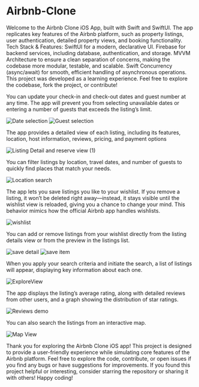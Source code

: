 # Airbnb-Clone
 Welcome to the Airbnb Clone iOS App, built with Swift and SwiftUI. The app replicates key features of the Airbnb platform, such as property listings, user authentication, detailed property views, and booking functionality.
Tech Stack & Features:
SwiftUI for a modern, declarative UI.
Firebase for backend services, including database, authentication, and storage.
MVVM Architecture to ensure a clean separation of concerns, making the codebase more modular, testable, and scalable.
Swift Concurrency (async/await) for smooth, efficient handling of asynchronous operations.
This project was developed as a learning experience. Feel free to explore the codebase, fork the project, or contribute!


You can update your check-in and check-out dates and guest number at any time. The app will prevent you from selecting unavailable dates or entering a number of guests that exceeds the listing’s limit.


![Date selection](https://github.com/user-attachments/assets/6639eacd-7ccb-4e91-b860-dce07ae3689a)
![Guest selection](https://github.com/user-attachments/assets/f414ad7f-9d49-4da6-828e-6b514e402e55)




The app provides a detailed view of each listing, including its features, location, host information, reviews, pricing, and payment options

![Listing Detail and reserve view (1)](https://github.com/user-attachments/assets/ea32aeab-bdb0-4022-b8e2-c5a0209f484b)




You can filter listings by location, travel dates, and number of guests to quickly find places that match your needs.


![Location search](https://github.com/user-attachments/assets/93ffb086-d947-403f-bf88-9d45883e1ff2)



The app lets you save listings you like to your wishlist. If you remove a listing, it won’t be deleted right away—instead, it stays visible until the wishlist view is reloaded, giving you a chance to change your mind. This behavior mimics how the official Airbnb app handles wishlists.

![wishlist](https://github.com/user-attachments/assets/c44c8320-c2e9-4ee6-8042-ffef2240e305)



You can add or remove listings from your wishlist directly from the listing details view or from the preview in the listings list.

![save detail](https://github.com/user-attachments/assets/bc65b91b-3930-4f66-8886-68fcb82d481d)
![save item](https://github.com/user-attachments/assets/8371a112-23ae-485d-a56d-571b92ae4037)



When you apply your search criteria and initiate the search, a list of listings will appear, displaying key information about each one.


![ExploreView](https://github.com/user-attachments/assets/8195851d-1bf6-46e3-8776-cdf6a6b5f9d8)




The app displays the listing’s average rating, along with detailed reviews from other users, and a graph showing the distribution of star ratings.


![Reviews demo](https://github.com/user-attachments/assets/8ec0d5f9-3856-4f08-bc8c-ab486cc32ea0)



You can also search the listings from an interactive map.


![Map View](https://github.com/user-attachments/assets/15fc1aae-784b-4603-8599-a1c4da0d50fd)


Thank you for exploring the Airbnb Clone iOS app! This project is designed to provide a user-friendly experience while simulating core features of the Airbnb platform.
Feel free to explore the code, contribute, or open issues if you find any bugs or have suggestions for improvements. If you found this project helpful or interesting, consider starring the repository or sharing it with others!
Happy coding!


